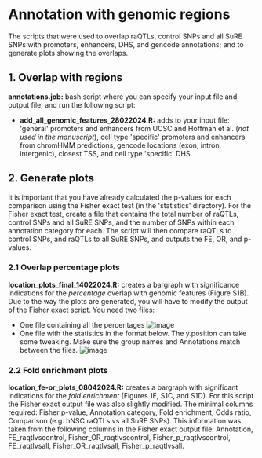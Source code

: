 # Annotation with genomic regions
The scripts that were used to overlap raQTLs, control SNPs and all SuRE SNPs with promoters, enhancers, DHS, and gencode annotations; and to generate plots showing the overlaps.

## 1. Overlap with regions
**annotations.job:** bash script where you can specify your input file and output file, and run the following script:
- **add_all_genomic_features_28022024.R:** adds to your input file: 'general' promoters and enhancers from UCSC and Hoffman et al. (_not used in the manuscript_), cell type 'specific' promoters and enhancers from chromHMM predictions, gencode locations (exon, intron, intergenic), closest TSS, and cell type 'specific' DHS.


## 2. Generate plots
It is important that you have already calculated the p-values for each comparison using the Fisher exact test (in the 'statistics' directory). For the Fisher exact test, create a file that contains the total number of raQTLs, control SNPs and all SuRE SNPs, and the number of SNPs within each annotation category for each. The script will then compare raQTLs to control SNPs, and raQTLs to all SuRE SNPs, and outputs the FE, OR, and p-values.
### 2.1 Overlap percentage plots
**location_plots_final_14022024.R:** creates a bargraph with significance indications for the _percentage_ overlap with genomic features (Figure S1B). Due to the way the plots are generated, you will have to modify the output of the Fisher exact script. You need two files:
- One file containing all the percentages
![image](https://github.com/user-attachments/assets/adefa383-bc34-41c4-8a89-c4837ffa23ec)
- One file with the statistics in the format below. The y.position can take some tweaking. Make sure the group names and Annotations match between the files.
![image](https://github.com/user-attachments/assets/009c18e4-3dea-4755-8a4e-f3c7fdc9be08)

### 2.2 Fold enrichment plots
**location_fe-or_plots_08042024.R:** creates a bargraph with significant indications for the _fold enrichment_ (Figures 1E, S1C, and S1D). For this script the Fisher exact output file was also slightly modified. The minimal columns required: Fisher p-value, Annotation category, Fold enrichment, Odds ratio, Comparison (e.g. hNSC raQTLs vs all SuRE SNPs). This information was taken from the following columns in the Fisher exact output file: Annotation, FE_raqtlvscontrol, Fisher_OR_raqtlvscontrol, Fisher_p_raqtlvscontrol, FE_raqtlvsall, Fisher_OR_raqtlvsall, Fisher_p_raqtlvsall.
